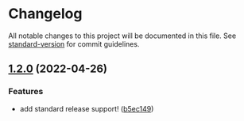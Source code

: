 # Changelog

All notable changes to this project will be documented in this file. See [standard-version](https://github.com/conventional-changelog/standard-version) for commit guidelines.

## [1.2.0](https://github.com/GRIM-xx/todo-app/compare/v1.1.0...v1.2.0) (2022-04-26)


### Features

* add standard release support! ([b5ec149](https://github.com/GRIM-xx/todo-app/commit/b5ec149aa06a3cc559ef7678203d5301f8de9cdd))
